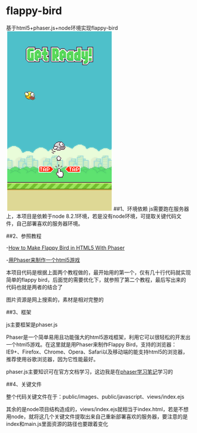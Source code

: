 # flappy-bird
基于html5+phaser.js+node环境实现flappy-bird
![README2](README_images\README2.png)
##1、环境依赖
js需要跑在服务器上，本项目是依赖于node 8.2.1环境，若是没有node环境，可提取关键代码文件，自己部署喜欢的服务器环境。

##2、参照教程

-[How to Make Flappy Bird in HTML5 With Phaser](http://www.lessmilk.com/tutorial/flappy-bird-phaser-1)

-[用Phaser来制作一个html5游戏](http://www.cnblogs.com/2050/p/3790279.html)

本项目代码是根据上面两个教程做的，最开始用的第一个，仅有几十行代码就实现简单的flappy bird，后面觉的需要优化下，就参照了第二个教程，最后写出来的代码也就是两者的结合了

图片资源是网上搜索的，素材是相对完整的

##3、框架

js主要框架是phaser.js

Phaser是一个简单易用且功能强大的html5游戏框架，利用它可以很轻松的开发出一个html5游戏。在这里就是用Phaser来制作Flappy Bird，支持的浏览器：IE9+、Firefox、Chrome、Opera、Safari以及移动端的能支持html5的浏览器，推荐使用谷歌浏览器，因为它性能最好。

phaser.js主要知识可在官方文档学习，这边我是在[phaser学习笔记](https://stonetingxin.gitbooks.io/phaser/content/introudce/README.html)学习的

##4、关键文件

整个代码关键文件在于：public/images、public/javascript、views/index.ejs

其余的是node项目结构造成的，views/index.ejs就相当于index.html，若是不想用node，就将这几个关键文件提取出来自己重新部署喜欢的服务器，要注意的是index和main.js里面资源的路径也要跟着变化